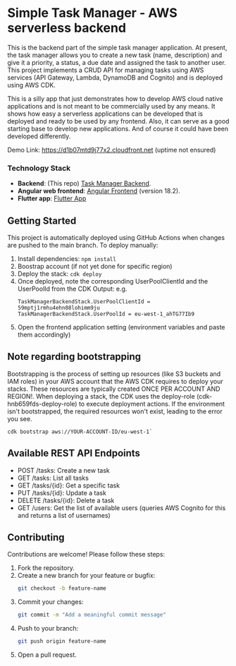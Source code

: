 # Simple Task Manager - AWS serverless backend
This is the backend part of the simple task manager application.
At present, the task manager allows you to create a new task (name, description) and give it a priority, a status, a due date and assigned the task to another user.
This project implements a CRUD API for managing tasks using AWS services (API Gateway, Lambda, DynamoDB and Cognito) and is deployed using AWS CDK.

This is a silly app that just demonstrates how to develop AWS cloud native applications and is not meant to be
commercially used by any means. It shows how easy a serverless applications can be developed that is deployed
and ready to be used by any frontend.
Also, it can serve as a good starting base to develop new applications. And of course it could have been developed
differently.

Demo Link: https://d1b07mtd9j77x2.cloudfront.net (uptime not ensured)

### **Technology Stack**
- **Backend**: (This repo) [Task Manager Backend](https://github.com/nufki/task-manager-backend).
- **Angular web frontend**: [Angular Frontend](https://github.com/nufki/task-manager-frontend) (version 18.2). 
- **Flutter app**: [Flutter App](https://github.com/nufki/task_manager_app)


## **Getting Started**
This project is automatically deployed using GitHub Actions when changes are pushed to the main branch. 
To deploy manually:

1. Install dependencies: `npm install`
2. Boostrap account (if not yet done for specific region)
3. Deploy the stack: `cdk deploy`
4. Once deployed, note the corresponding UserPoolClientId and the UserPoolId from the CDK Output:
   e.g.
   ````
   TaskManagerBackendStack.UserPoolClientId = 59mptj1rmhu4ehn08lohimm9ju
   TaskManagerBackendStack.UserPoolId = eu-west-1_ahTG77Ib9
   ````
5. Open the frontend application setting (environment variables and paste them accordingly)


## Note regarding bootstrapping 
Bootstrapping is the process of setting up resources (like S3 buckets and IAM roles) in your AWS account that the AWS CDK requires to deploy your stacks. These resources are typically created ONCE PER ACCOUNT AND REGION!.
When deploying a stack, the CDK uses the deploy-role (cdk-hnb659fds-deploy-role) to execute deployment actions. If the environment isn't bootstrapped, the required resources won't exist, leading to the error you see.
````
cdk bootstrap aws://YOUR-ACCOUNT-ID/eu-west-1`
````

## Available REST API Endpoints

- POST /tasks: Create a new task
- GET /tasks: List all tasks
- GET /tasks/{id}: Get a specific task
- PUT /tasks/{id}: Update a task
- DELETE /tasks/{id}: Delete a task
- GET /users: Get the list of available users (queries AWS Cognito for this and returns a list of usernames)



## **Contributing**

Contributions are welcome! Please follow these steps:

1. Fork the repository.
2. Create a new branch for your feature or bugfix:
   ```bash
   git checkout -b feature-name
   ```
3. Commit your changes:
   ```bash
   git commit -m "Add a meaningful commit message"
   ```
4. Push to your branch:
   ```bash
   git push origin feature-name
   ```
5. Open a pull request.


